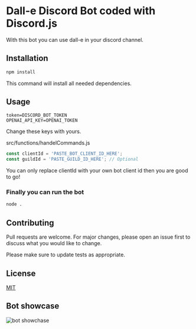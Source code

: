 # Dall-e Discord Bot coded with Discord.js

With this bot you can use dall-e in your discord channel.

## Installation


```bash
npm install
```
This command will install all needed dependencies.

## Usage

```
token=DISCORD_BOT_TOKEN
OPENAI_API_KEY=OPENAI_TOKEN
```
Change these keys with yours.

src/functions/handelCommands.js
```javascript
const clientId = 'PASTE_BOT_CLIENT_ID_HERE'; 
const guildId = 'PASTE_GUILD_ID_HERE'; // Optional
```
You can only replace clientId with your own bot client id then you are good to go!

### Finally you can run the bot

```bash
node .
```
## Contributing

Pull requests are welcome. For major changes, please open an issue first
to discuss what you would like to change.

Please make sure to update tests as appropriate.

## License

[MIT](https://choosealicense.com/licenses/mit/)

## Bot showcase

![bot showchase](https://cdn.discordapp.com/attachments/1051170910591266849/1127939754487447634/Screenshot_from_2023-07-10_15-29-10.png)
